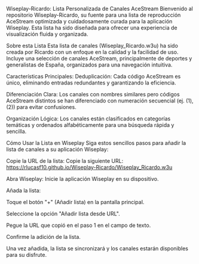 Wiseplay-Ricardo: Lista Personalizada de Canales AceStream
Bienvenido al repositorio Wiseplay-Ricardo, su fuente para una lista de reproducción AceStream optimizada y cuidadosamente curada para la aplicación Wiseplay. Esta lista ha sido diseñada para ofrecer una experiencia de visualización fluida y organizada.

Sobre esta Lista
Esta lista de canales (Wiseplay_Ricardo.w3u) ha sido creada por Ricardo con un enfoque en la calidad y la facilidad de uso. Incluye una selección de canales AceStream, principalmente de deportes y generalistas de España, organizados para una navegación intuitiva.

Características Principales:
Deduplicación: Cada código AceStream es único, eliminando entradas redundantes y garantizando la eficiencia.

Diferenciación Clara: Los canales con nombres similares pero códigos AceStream distintos se han diferenciado con numeración secuencial (ej. (1), (2)) para evitar confusiones.

Organización Lógica: Los canales están clasificados en categorías temáticas y ordenados alfabéticamente para una búsqueda rápida y sencilla.

Cómo Usar la Lista en Wiseplay
Siga estos sencillos pasos para añadir la lista de canales a su aplicación Wiseplay:

Copie la URL de la lista:
Copie la siguiente URL:
https://rlucasf10.github.io/Wiseplay-Ricardo/Wiseplay_Ricardo.w3u

Abra Wiseplay: Inicie la aplicación Wiseplay en su dispositivo.

Añada la lista:

Toque el botón "+" (Añadir lista) en la pantalla principal.

Seleccione la opción "Añadir lista desde URL".

Pegue la URL que copió en el paso 1 en el campo de texto.

Confirme la adición de la lista.

Una vez añadida, la lista se sincronizará y los canales estarán disponibles para su disfrute.
